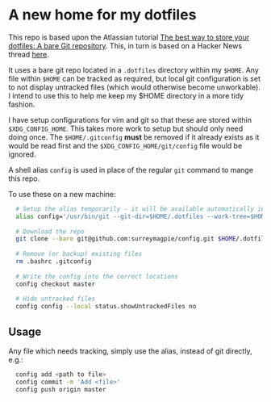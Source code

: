 
# A new home for my dotfiles

This repo is based upon the Atlassian tutorial [The best way to store your dotfiles: A bare Git repository](https://www.atlassian.com/git/tutorials/dotfiles). This, in turn is based on a Hacker News thread [here](https://news.ycombinator.com/item?id=11070797).

It uses a bare git repo located in a `.dotfiles` directory within my `$HOME`. Any file within `$HOME` can be tracked as required, but local git configuration is set to not display untracked files (which would otherwise become unworkable). I intend to use this to help me keep my $HOME directory in a more tidy fashion.

I have setup configurations for vim and git so that these are stored within `$XDG_CONFIG_HOME`. This takes more work to setup but should only need doing once. The `$HOME/.gitconfig` **must** be removed if it already exists as it would be read first and the `$XDG_CONFIG_HOME/git/config` file would be ignored.

A shell alias `config` is used in place of the regular `git` command to mange this repo. 

To use these on a new machine:

```bash
  # Setup the alias temporarily - it will be available automatically in future shell sessions
  alias config='/usr/bin/git --git-dir=$HOME/.dotfiles --work-tree=$HOME'
  
  # Download the repo
  git clone --bare git@github.com:surreymagpie/config.git $HOME/.dotfiles
  
  # Remove (or backup) existing files
  rm .bashrc .gitconfig
  
  # Write the config into the correct locations
  config checkout master
  
  # Hide untracked files
  config config --local status.showUntrackedFiles no
```

## Usage

Any file which needs tracking, simply use the alias, instead of git directly, e.g.:

```bash
  config add <path to file>
  config commit -m 'Add <file>'
  config push origin master
```

